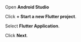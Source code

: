 Open **Android Studio** 

Click **+ Start a new Flutter project**.

Select **Flutter Application**.

Click **Next**.